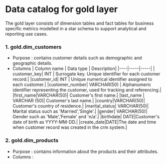 # Data catalog for gold layer

The gold layer consists of dimension tables and fact tables for business specific metrics modelled in a star schema to support analytical and reporting use cases.

### 1. gold.dim_customers
- Purpose : contains customer details such as demographic and geographic details.
- Columns
  | Column name | Data type | Description|
  |----|-----|-----|
  | customer_key| INT | Surrogate key. Unique identifier for each customer record.|
  |customer_id| INT | Unique numerical identifier assigned to each customer.|
  |customer_number| VARCHAR(50) | Alphanumeric identifier representing the customer, used for tracking and referencing.|
  |first_name|VARCHAR(50)| Customer's first name.|
  |last_name | VARCHAR (50)| Customer's last name.|
  |country|VARCHAR(50)| Customer's country of residence.|
  |marital_status| VARCHAR(50)| Marital status such as 'Married','Single'.|
  |gender| VARCHAR(50)| Gender such as 'Male','Female' and 'n/a'.|
  |birthdate| DATE|Customer's date of birth as YYYY-MM-DD.|
  |create_date|DATE|The date and time when customer record was created in the crm system.|

### 2. gold.dim_products
- Purpose : contains information about the products and their attributes.
- Columns :
  
  
  
